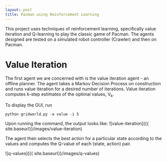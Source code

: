 ```yaml
---
layout: post
title: Pacman using Reinforcement Learning
---
```


This project uses techniques of reinforcement learning, specifically value iteration and Q-learning to play the classic game of Pacman. The agents designed are tested on a simulated robot controller (Crawler) and then on Pacman.

<!-- ![pacman_gridworld]({{ site.baseurl }}/images/pacman_gridworld.png) -->

# Value Iteration

The first agent we are concerned with is the value iteration agent - an offline planner. The agent takes a Markov Decision Process on construction and runs value iteration for a desired number of iterations. Value iteration computes k-step estimates of the optimal values, V<sub>k</sub>. 

To display the GUI, run 
``` 
python gridworld.py -a value -i 5
```

Upon running the command, the output looks like:
![value-iteration]({{ site.baseurl}}/images/value-iteration)

The agent then selects the best action for a particular state according to the values and computes the Q-value of each (state, action) pair.

![q-values]({{ site.baseurl}}/images/q-values)


